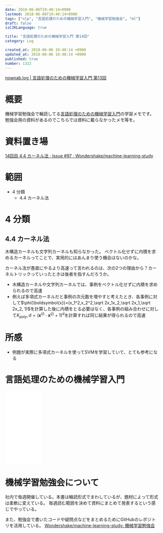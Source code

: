```yaml
---
date: 2018-06-06T19:40:14+0900
lastmod: 2018-06-06T19:40:14+0900
tags: ["nlp", "言語処理のための機械学習入門", "機械学習勉強会", "ml"]
draft: false
isCJKLanguage: true

title: "言語処理のための機械学習入門 第14回"
category: Log

created_at: 2018-06-06 19:40:14 +0900
updated_at: 2018-06-06 19:40:14 +0900
published: true
number: 1322
---
```


[nownab.log | 言語処理のための機械学習入門 第13回](https://blog.nownabe.com/2018/05/30/1315.html)

# 概要
機械学習勉強会で輪読してる[言語処理のための機械学習入門](http://amzn.to/2BFQSee)の学習メモです。
勉強会用の資料があるのでこちらでは資料に載らなかったメモ等を。

# 資料置き場

[14回目 4.4 カーネル法 · Issue #97 · Wondershake/machine-learning-study](https://github.com/Wondershake/machine-learning-study/issues/97)

# 範囲
* 4 分類
    * 4.4 カーネル法

# 4 分類
## 4.4 カーネル法

木構造カーネルも文字列カーネルも知らなかった。
ベクトル化せずに内積を求めるカーネルってことで、実用的にはあんまり使う機会はないのかな。

カーネル法が愚直にやるより高速って言われるのは、次の2つの理由から？カーネルトリックっていったときは後者を指すんだろうか。

* 木構造カーネルや文字列カーネルでは、事例をベクトル化せずに内積を求められるので高速
* 例えば多項式カーネルだと事例の次元数を増やすと考えたとき、各事例に対して$\phi(\boldsymbol{x})=(x_1^2,x_2^2,\sqrt 2x_1x_2,\sqrt 2x_1,\sqrt 2x_2, 1)$を計算した後に内積をとる必要はなく、各事例の組み合わせに対して$K_{poly},d=(\boldsymbol{x}^{(i)}\cdot\boldsymbol{x}^{(j)}+1)^d$を計算すれば同じ結果が得られるので高速

# 所感

* 例題が実際に多項式カーネルを使ってSVMを学習していて、とても参考になる

# 言語処理のための機械学習入門
<iframe style="width:120px;height:240px;" marginwidth="0" marginheight="0" scrolling="no" frameborder="0" src="//rcm-fe.amazon-adsystem.com/e/cm?lt1=_blank&bc1=000000&IS2=1&bg1=FFFFFF&fc1=000000&lc1=0000FF&t=nownabe0c-22&o=9&p=8&l=as4&m=amazon&f=ifr&ref=as_ss_li_til&asins=4339027510&linkId=1c6291b86381f20d113796257356ef1b"></iframe>

# 機械学習勉強会について
社内で毎週開催している。本書は輪読形式でまわしているが、題材によって形式は柔軟に変えている。
毎週読む範囲を決めて資料にまとめて発表するという感じでやっている。

また、勉強会で書いたコードや疑問点などをまとめるためにGitHubのレポジトリを活用している。
[Wondershake/machine-learning-study: 機械学習勉強会](https://github.com/Wondershake/machine-learning-study)

```math
```
